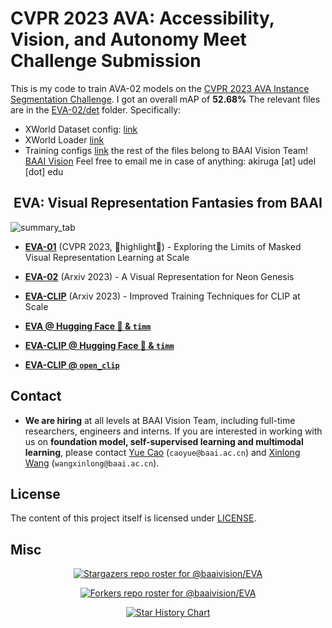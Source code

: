 # CVPR 2023 AVA: Accessibility, Vision, and Autonomy Meet Challenge Submission
This is my code to train AVA-02 models on the [CVPR 2023 AVA Instance Segmentation Challenge](https://accessibility-cv.github.io/). I got an overall mAP of **52.68%**
The relevant files are in the [EVA-02/det](https://github.com/amanikiruga/CVPR2023-AVA-XWORLD/tree/master/EVA-02/det) folder. Specifically: 
* XWorld Dataset config: [link](https://github.com/amanikiruga/CVPR2023-AVA-XWORLD/blob/master/EVA-02/det/configs/common/data/xworld.py)
* XWorld Loader [link](https://github.com/amanikiruga/CVPR2023-AVA-XWORLD/blob/master/EVA-02/det/projects/ViTDet/configs/common/xworld_loader_lsj_1920.py)
* Training configs [link](https://github.com/amanikiruga/CVPR2023-AVA-XWORLD/tree/master/EVA-02/det/projects/ViTDet/configs/eva2_o365_to_xworld)
the rest of the files belong to BAAI Vision Team! [BAAI Vision](https://github.com/baaivision/EVA)
Feel free to email me in case of anything: akiruga [at] udel [dot] edu
<div align="center">

<h2>EVA: Visual Representation Fantasies from BAAI</h2>

</div>

![summary_tab](assets/eva_pipeline.png)



- [**EVA-01**](EVA-01) (CVPR 2023, 🌟highlight🌟) - Exploring the Limits of Masked Visual Representation Learning at Scale

- [**EVA-02**](EVA-02) (Arxiv 2023) - A Visual Representation for Neon Genesis

- [**EVA-CLIP**](EVA-CLIP) (Arxiv 2023) - Improved Training Techniques for CLIP at Scale
  
- [**EVA @ Hugging Face 🤗 & `timm`**](https://huggingface.co/timm/eva02_large_patch14_448.mim_m38m_ft_in1k)

- [**EVA-CLIP @ Hugging Face 🤗 & `timm`**](https://huggingface.co/timm/eva02_enormous_patch14_plus_clip_224.laion2b_s9b_b144k)

- [**EVA-CLIP @ `open_clip`**](https://github.com/mlfoundations/open_clip/blob/main/src/open_clip/model_configs/EVA02-E-14-plus.json) 



## Contact
- **We are hiring** at all levels at BAAI Vision Team, including full-time researchers, engineers and interns. 
If you are interested in working with us on **foundation model, self-supervised learning and multimodal learning**, please contact [Yue Cao](http://yue-cao.me/) (`caoyue@baai.ac.cn`) and [Xinlong Wang](https://www.xloong.wang/) (`wangxinlong@baai.ac.cn`).


## License

The content of this project itself is licensed under [LICENSE](LICENSE).


## Misc

<div align="center">

[![Stargazers repo roster for @baaivision/EVA](https://reporoster.com/stars/baaivision/EVA)](https://github.com/baaivision/EVA/stargazers)


[![Forkers repo roster for @baaivision/EVA](https://reporoster.com/forks/baaivision/EVA)](https://github.com/baaivision/EVA/network/members)


[![Star History Chart](https://api.star-history.com/svg?repos=baaivision/EVA&type=Date)](https://star-history.com/#baaivision/EVA&Date)

</div>
